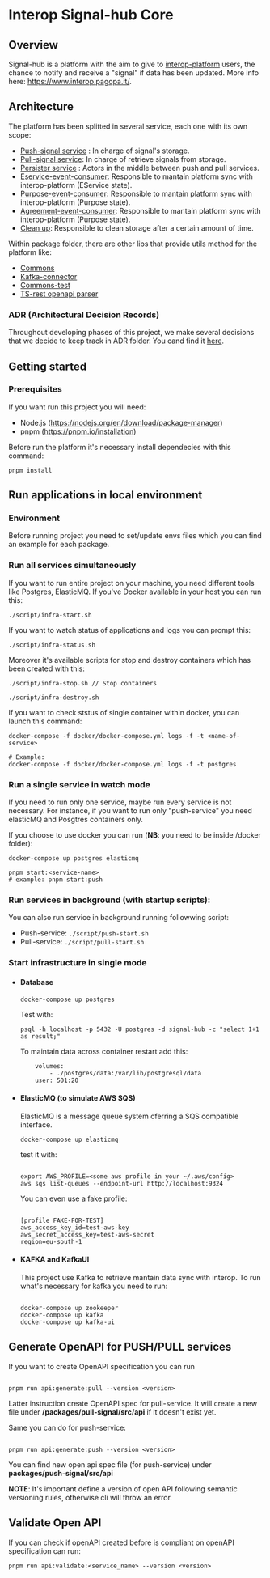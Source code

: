 # Interop Signal-hub Core

## Overview

Signal-hub is a platform with the aim to give to [interop-platform](https://github.com/pagopa/interop-be-monorepo) users, the chance to notify and receive a "signal" if data has been updated. More info here:
https://www.interop.pagopa.it/.

## Architecture

The platform has been splitted in several service, each one with its own scope:

- [Push-signal service](https://github.com/pagopa/interop-signalhub-core/tree/main/packages/push-signal) : In charge of signal's storage.
- [Pull-signal service](https://github.com/pagopa/interop-signalhub-core/tree/main/packages/pull-signal): In charge of retrieve signals from storage.
- [Persister service](https://github.com/pagopa/interop-signalhub-core/tree/main/packages/signal-persister) : Actors in the middle between push and pull services.
- [Eservice-event-consumer](https://github.com/pagopa/interop-signalhub-core/tree/main/packages/eservice-event-consumer): Responsible to mantain platform sync with interop-platform (EService state).
- [Purpose-event-consumer](https://github.com/pagopa/interop-signalhub-core/tree/main/packages/purpose-event-consumer): Responsible to mantain platform sync with interop-platform (Purpose state).
- [Agreement-event-consumer](https://github.com/pagopa/interop-signalhub-core/tree/main/packages/agreement-event-consumer): Responsible to mantain platform sync with interop-platform (Purpose state).
- [Clean up](https://github.com/pagopa/interop-signalhub-core/tree/main/packages/batch-cleanup): Responsible to clean storage after a certain amount of time.

Within package folder, there are other libs that provide utils method for the platform like:

- [Commons](https://github.com/pagopa/interop-signalhub-core/tree/main/packages/commons)
- [Kafka-connector](https://github.com/pagopa/interop-signalhub-core/tree/main/packages/kafka-connector)
- [Commons-test](https://github.com/pagopa/interop-signalhub-core/tree/main/packages/commons-test)
- [TS-rest openapi parser](https://github.com/pagopa/interop-signalhub-core/tree/main/packages/tsrest-openapi-parser)

### ADR (Architectural Decision Records)

Throughout developing phases of this project, we make several decisions that we decide to keep track in ADR folder. You cand find it [here](docs/ADR/).

## Getting started

### Prerequisites

If you want run this project you will need:

- Node.js (https://nodejs.org/en/download/package-manager)
- pnpm (https://pnpm.io/installation)

Before run the platform it's necessary install dependecies with this command:

```
pnpm install
```

## Run applications in local environment

### Environment

Before running project you need to set/update envs files which you can find an example for each package.

### Run all services simultaneously

If you want to run entire project on your machine, you need different tools like Postgres, ElasticMQ. If you've Docker available in your host you can run this:

```
./script/infra-start.sh
```

If you want to watch status of applications and logs you can prompt this:

```
./script/infra-status.sh
```

Moreover it's available scripts for stop and destroy containers which has been created with this:

```
./script/infra-stop.sh // Stop containers

./script/infra-destroy.sh
```

If you want to check ststus of single container within docker, you can launch this command:

```
docker-compose -f docker/docker-compose.yml logs -f -t <name-of-service>

# Example:
docker-compose -f docker/docker-compose.yml logs -f -t postgres
```

### Run a single service in watch mode

If you need to run only one service, maybe run every service is not necessary. For instance, if you want to run only "push-service" you need elasticMQ and Posgtres containers only.

If you choose to use docker you can run (**NB**: you need to be inside /docker folder):

```
docker-compose up postgres elasticmq
```

```
pnpm start:<service-name>
# example: pnpm start:push
```

### Run services in background (with startup scripts):

You can also run service in background running followwing script:

- Push-service: `./script/push-start.sh `
- Pull-service: `./script/pull-start.sh`

### Start infrastructure in single mode

- #### Database

  ```
  docker-compose up postgres
  ```

  Test with:

  ```
  psql -h localhost -p 5432 -U postgres -d signal-hub -c "select 1+1 as result;"
  ```

  To maintain data across container restart add this:

  ```
      volumes:
          - ./postgres/data:/var/lib/postgresql/data
      user: 501:20
  ```

- #### ElasticMQ (to simulate AWS SQS)

  ElasticMQ is a message queue system oferring a SQS compatible interface.

  `docker-compose up elasticmq `

  test it with:

  ```

  export AWS_PROFILE=<some aws profile in your ~/.aws/config>
  aws sqs list-queues --endpoint-url http://localhost:9324

  ```

  You can even use a fake profile:

  ```

  [profile FAKE-FOR-TEST]
  aws_access_key_id=test-aws-key
  aws_secret_access_key=test-aws-secret
  region=eu-south-1

  ```

- #### KAFKA and KafkaUI

  This project use Kafka to retrieve mantain data sync with interop. To run what's necessary for kafka you need to run:

  ```

  docker-compose up zookeeper
  docker-compose up kafka
  docker-compose up kafka-ui

  ```

## Generate OpenAPI for PUSH/PULL services

If you want to create OpenAPI specification you can run

```

pnpm run api:generate:pull --version <version>

```

Latter instruction create OpenAPI spec for pull-service. It will create a new file under **/packages/pull-signal/src/api** if it doesn't exist yet.

Same you can do for push-service:

```

pnpm run api:generate:push --version <version>

```

You can find new open api spec file (for push-service) under **packages/push-signal/src/api**

**NOTE**: It's important define a version of open API following semantic versioning rules, otherwise cli will throw an error.

## Validate Open API

If you can check if openAPI created before is compliant on openAPI specification can run:

`pnpm run api:validate:<service_name> --version <version>`
